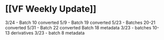  # [[VF Weekly Update]]

3/24 - Batch 10 converted
5/9 - Batch 19 converted
5/23 - Batches 20-21 converted
5/31 - Batch 22 converted
Batch 18 metadata
3/23 - batches 10-13 derivatives
3/23 - batch 8 metadata
